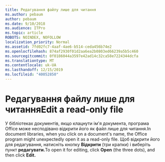 ```yaml
---
title: Редагування файлу лише для читання
ms.author: pebaum
author: pebaum
ms.date: 9/10/2018
ms.audience: ITPro
ms.topic: article
ROBOTS: NOINDEX, NOFOLLOW
localization_priority: Normal
ms.assetid: 7fd02fc7-4aaf-4ae6-b514-ceda456b74e2
ms.openlocfilehash: 874af2930f01d2aa6ea2b0803ed66239a5b5c460
ms.sourcegitcommit: 0f0186044a3597e42ad14c32ca58e7224344dcfa
ms.translationtype: MT
ms.contentlocale: uk-UA
ms.lasthandoff: 12/15/2019
ms.locfileid: "40052850"
---
```

# <a name="edit-a-read-only-file"></a><span data-ttu-id="c00b3-102">Редагування файлу лише для читання</span><span class="sxs-lookup"><span data-stu-id="c00b3-102">Edit a read-only file</span></span>

<span data-ttu-id="c00b3-103">У бібліотеках документів, якщо клацнути ім'я документа, програма Office може несподівано відкрити його як файл лише для читання.</span><span class="sxs-lookup"><span data-stu-id="c00b3-103">In document libraries, when you click on a document's name, the Office program might unexpectedly open it as a read-only file.</span></span> <span data-ttu-id="c00b3-104">Щоб відкрити його для редагування, натисніть кнопку **Відкрити** (три крапки) і виберіть пункт **редагувати.**</span><span class="sxs-lookup"><span data-stu-id="c00b3-104">To open it for editing, click **Open** (the three dots), and then click **Edit.**</span></span>
  

